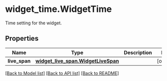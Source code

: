# widget_time.WidgetTime

Time setting for the widget.
## Properties
Name | Type | Description | Notes
------------ | ------------- | ------------- | -------------
**live_span** | [**widget_live_span.WidgetLiveSpan**](WidgetLiveSpan.md) |  | [optional] 

[[Back to Model list]](README.md#documentation-for-models) [[Back to API list]](README.md#documentation-for-api-endpoints) [[Back to README]](README.md)


